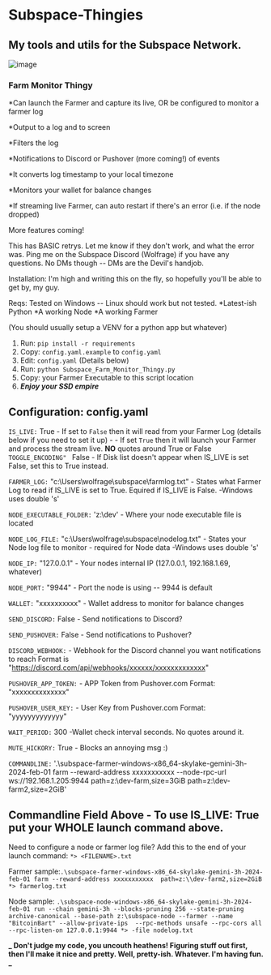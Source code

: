 # Subspace-Thingies

## My tools and utils for the Subspace Network.

![image](https://github.com/wolfrage76/Subspace-Thingies/assets/75458290/8834e8a3-5001-4cea-9db2-4117cfffcaaa)

### Farm Monitor Thingy

*Can launch the Farmer and capture its live, OR be configured to monitor a farmer log

*Output to a log and to screen

*Filters the log

*Notifications to Discord or Pushover (more coming!) of events

*It converts log timestamp to your local timezone

*Monitors your wallet for balance changes

*If streaming live Farmer, can auto restart if there's an error (i.e. if the node dropped)

More features coming!

This has BASIC retrys. Let me know if they don't work, and what the error was.
Ping me on the Subspace Discord (Wolfrage) if you have any questions. No DMs though -- DMs are the Devil's handjob.

Installation:
I'm high and writing this on the fly, so hopefully you'll be able to get by, my guy.

Reqs: Tested on Windows -- Linux should work but not tested.
*Latest-ish Python
*A working Node
*A working Farmer

(You should usually setup a VENV for a python app but whatever)

1. Run: `pip install -r requirements`
2. Copy: `config.yaml.example` to `config.yaml`
3. Edit: `config.yaml` (Details below)
4. Run: `python Subspace_Farm_Monitor_Thingy.py`
5. Copy: your Farmer Executable to this script location
6. ***Enjoy your SSD empire***

## Configuration: config.yaml
`IS_LIVE:` True         - If set to `False` then it will read from your Farmer Log (details below if you need to set it up)
           -            - If set `True` then it will launch your Farmer and process the stream live. 
                         **NO** quotes around True or False
`TOGGLE_ENCODING" ` False  - If Disk list doesn't appear when IS_LIVE is set False, set this to True instead.

`FARMER_LOG:` "c:\\Users\\wolfrage\\subspace\\farmlog.txt" - States what Farmer Log to read if IS_LIVE is set to True.  Equired if IS_LIVE is False.
                       -Windows uses double \'s'

`NODE_EXECUTABLE_FOLDER:` 'z:\\dev' - Where your node executable file is located

`NODE_LOG_FILE:` "c:\\Users\\wolfrage\\subspace\\nodelog.txt" - States your Node log file to monitor - required for Node data 
                        -Windows uses double \'s'                       

`NODE_IP:` "127.0.0.1"  - Your nodes internal IP (127.0.0.1, 192.168.1.69, whatever)

`NODE_PORT:` "9944"     - Port the node is using -- 9944 is default

`WALLET:`  "xxxxxxxxxx" - Wallet address to monitor for balance changes

`SEND_DISCORD:` False   - Send notifications to Discord?

`SEND_PUSHOVER:` False  - Send notifications to Pushover?

`DISCORD_WEBHOOK:`      - Webhook for the Discord channel you want notifications to reach
                                 Format is "https://discord.com/api/webhooks/xxxxxx/xxxxxxxxxxxxx"
                             
                             
`PUSHOVER_APP_TOKEN:`     - APP Token from Pushover.com  Format: "xxxxxxxxxxxxxx"

`PUSHOVER_USER_KEY:`      - User Key from Pushover.com Format: "yyyyyyyyyyyyy"


`WAIT_PERIOD:` 300        -Wallet check interval seconds.  No quotes around it.

`MUTE_HICKORY:` True      - Blocks an annoying msg :)


`COMMANDLINE:` '.\subspace-farmer-windows-x86_64-skylake-gemini-3h-2024-feb-01 farm --reward-address xxxxxxxxxxx --node-rpc-url ws://192.168.1.205:9944 path=z:\\dev-farm,size=3GiB path=z:\\dev-farm2,size=2GiB'

## Commandline Field Above - To use IS_LIVE: True  put your WHOLE launch command above. 

Need to configure a node or farmer log file?  Add this to the end of your launch command: `*> <FILENAME>.txt`

Farmer sample:```.\subspace-farmer-windows-x86_64-skylake-gemini-3h-2024-feb-01 farm --reward-address xxxxxxxxxxx  path=z:\\dev-farm2,size=2GiB *> farmerlog.txt```

Node sample: ``` .\subspace-node-windows-x86_64-skylake-gemini-3h-2024-feb-01 run --chain gemini-3h --blocks-pruning 256 --state-pruning archive-canonical --base-path z:\subspace-node --farmer --name "BitcoinBart" --allow-private-ips  --rpc-methods unsafe --rpc-cors all --rpc-listen-on 127.0.0.1:9944 *> -file nodelog.txt	```


**_ Don't judge my code, you uncouth heathens! Figuring stuff out first, then I'll make it nice and pretty. Well, pretty-ish. Whatever. I'm having fun. _**
